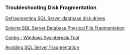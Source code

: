 ### Troubleshooting Disk Fragmentation

[Defragmenting SQL Server database disk drives](https://support.microsoft.com/en-us/help/3195161/defragmenting-sql-server-database-disk-drives)

[Solving SQL Server Database Physical File Fragmentation](https://www.mssqltips.com/sqlservertip/3008/solving-sql-server-database-physical-file-fragmentation/)

[Contig - Windows Sysinternals Tool](https://docs.microsoft.com/en-us/sysinternals/downloads/contig)

[Avoiding SQL Server Fragmentation](https://logicalread.com/avoiding-sql-server-fragmentation-w02/#.XUEJmOgzaHt)
